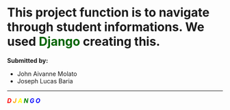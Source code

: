 # This project function is to navigate through student informations. We used <span style="color:darkgreen">Django</span> creating this.

**Submitted by:**
- John Aivanne Molato 
- Joseph Lucas Baria
---

***<span style="color:red">D</span>
<span style="color:orange">J</span>
<span style="color:yellow">A</span>
<span style="color:green">N</span>
<span style="color:blue">G</span>
<span style="color:blue">O</span>***

